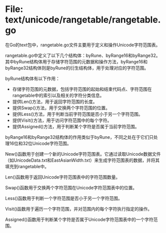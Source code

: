 # File: text/unicode/rangetable/rangetable.go

在Go的text包中，rangetable.go文件主要用于定义和操作Unicode字符范围表。

rangetable.go中定义了以下几个结构体：byRune、byRange16和byRange32。其中byRune结构体用于存储字符范围的元数据和操作方法，byRange16和byRange32结构体则是byRune的衍生结构体，用于处理对应的字符范围。

byRune结构体有以下作用：
- 存储字符范围的元数据，包括字符范围的起始和结束代码点、字符范围在rangetable中的索引以及相关的字符分类信息。
- 提供Len()方法，用于返回字符范围的长度。
- 提供Swap()方法，用于交换两个字符范围的位置。
- 提供Less()方法，用于判断当前字符范围是否小于另一个字符范围。
- 提供Visit()方法，用于访问字符范围中的每个字符。
- 提供Assigned()方法，用于判断某个字符是否属于当前字符范围。

byRange16和byRange32结构体的作用类似于byRune，不同之处在于它们只处理16位和32位Unicode字符范围。

New()函数用于创建一个新的Unicode字符范围表。它通过读取Unicode数据文件（如UnicodeData.txt和EastAsianWidth.txt）来生成字符范围表的数据，并将其填充到rangetable中。

Len()函数用于返回Unicode字符范围表中的字符范围数量。

Swap()函数用于交换两个字符范围在Unicode字符范围表中的位置。

Less()函数用于判断一个字符范围是否小于另一个字符范围。

Visit()函数用于遍历一个字符范围，并对范围内的每个字符执行指定的操作。

Assigned()函数用于判断某个字符是否属于Unicode字符范围表中的一个字符范围。

